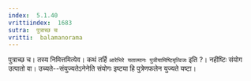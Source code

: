 ```yaml
---
index:  5.1.40
vrittiindex:  1683
sutra:  पुत्राच्छ च
vritti:  balamanorama 
---
```


पुत्राच्छ च। तस्य निमित्तमित्येव। कथं तर्हि `आरेभिरे यतात्मानः पुत्रीयामिष्टिमृत्विजः` इति ?। नहीष्टिः संयोग उत्पातो वा। उच्यते--संयुज्यतेऽनेनेति संयोगः इष्टया हि पुत्रेणफलेन युज्यते यष्टा।

